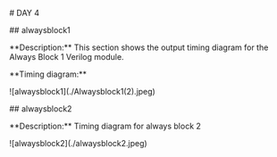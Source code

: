 \# DAY 4



\## alwaysblock1



\*\*Description:\*\* This section shows the output timing diagram for the Always Block 1 Verilog module.



\*\*Timing diagram:\*\*



!\[alwaysblock1](./Alwaysblock1(2).jpeg)





\## alwaysblock2

\*\*Description:\*\* Timing diagram for always block 2

!\[alwaysblock2](./alwaysblock2.jpeg)

